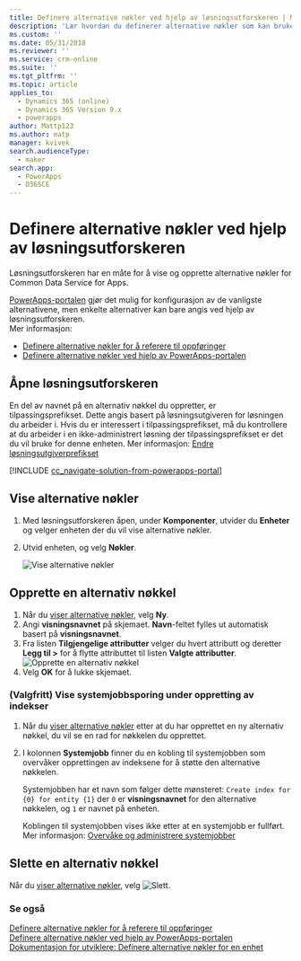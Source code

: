 ```yaml
---
title: Definere alternative nøkler ved hjelp av løsningsutforskeren | MicrosoftDocs
description: 'Lær hvordan du definerer alternative nøkler som kan brukes til å referere til oppføringer i Common Data Service for Apps, ved hjelp av løsningsutforskeren'
ms.custom: ''
ms.date: 05/31/2018
ms.reviewer: ''
ms.service: crm-online
ms.suite: ''
ms.tgt_pltfrm: ''
ms.topic: article
applies_to:
  - Dynamics 365 (online)
  - Dynamics 365 Version 9.x
  - powerapps
author: Mattp123
ms.author: matp
manager: kvivek
search.audienceType:
  - maker
search.app:
  - PowerApps
  - D365CE
---
```

# <a name="define-alternate-keys-using-solution-explorer"></a>Definere alternative nøkler ved hjelp av løsningsutforskeren

Løsningsutforskeren har en måte for å vise og opprette alternative nøkler for Common Data Service for Apps.

[PowerApps-portalen](https://web.powerapps.com/?utm_source=padocs&utm_medium=linkinadoc&utm_campaign=referralsfromdoc) gjør det mulig for konfigurasjon av de vanligste alternativene, men enkelte alternativer kan bare angis ved hjelp av løsningsutforskeren. <br />Mer informasjon: 
- [Definere alternative nøkler for å referere til oppføringer](define-alternate-keys-reference-records.md)<br />
- [Definere alternative nøkler ved hjelp av PowerApps-portalen](define-alternate-keys-portal.md)

## <a name="open-solution-explorer"></a>Åpne løsningsutforskeren

En del av navnet på en alternativ nøkkel du oppretter, er tilpassingsprefikset. Dette angis basert på løsningsutgiveren for løsningen du arbeider i. Hvis du er interessert i tilpassingsprefikset, må du kontrollere at du arbeider i en ikke-administrert løsning der tilpassingsprefikset er det du vil bruke for denne enheten. Mer informasjon: [Endre løsningsutgiverprefikset](change-solution-publisher-prefix.md) 

[!INCLUDE [cc_navigate-solution-from-powerapps-portal](../../includes/cc_navigate-solution-from-powerapps-portal.md)]

## <a name="view-alternate-keys"></a>Vise alternative nøkler

1. Med løsningsutforskeren åpen, under **Komponenter**, utvider du **Enheter** og velger enheten der du vil vise alternative nøkler.
2. Utvid enheten, og velg **Nøkler**.

    ![Vise alternative nøkler](media/view-alternate-keys-solution-explorer.png)

## <a name="create-an-alternate-key"></a>Opprette en alternativ nøkkel

1. Når du [viser alternative nøkler](#view-alternate-keys), velg **Ny**.
1. Angi **visningsnavnet** på skjemaet. **Navn**-feltet fylles ut automatisk basert på **visningsnavnet**. 
2. Fra listen **Tilgjengelige attributter** velger du hvert attributt og deretter **Legg til >** for å flytte attributtet til listen **Valgte attributter**.
    ![Opprette en alternativ nøkkel](media/create-alternate-key-solution-explorer.png)
1. Velg **OK** for å lukke skjemaet.

### <a name="optional-view-the-system-job-tracking-creation-of-indexes"></a>(Valgfritt) Vise systemjobbsporing under oppretting av indekser
1. Når du [viser alternative nøkler](#view-alternate-keys) etter at du har opprettet en ny alternativ nøkkel, du vil se en rad for nøkkelen du opprettet.
2. I kolonnen **Systemjobb** finner du en kobling til systemjobben som overvåker opprettingen av indeksene for å støtte den alternative nøkkelen. 
    
    Systemjobben har et navn som følger dette mønsteret: `Create index for {0} for entity {1}` der `0` er **visningsnavnet** for den alternative nøkkelen, og `1` er navnet på enheten.

    Koblingen til systemjobben vises ikke etter at en systemjobb er fullført. Mer informasjon: [Overvåke og administrere systemjobber](/dynamics365/customer-engagement/admin/monitor-manage-system-jobs)


## <a name="delete-an-alternate-key"></a>Slette en alternativ nøkkel

Når du [viser alternative nøkler](#view-alternate-keys), velg ![Slett](media/delete.gif).

### <a name="see-also"></a>Se også

[Definere alternative nøkler for å referere til oppføringer](define-alternate-keys-reference-records.md)<br />
[Definere alternative nøkler ved hjelp av PowerApps-portalen](define-alternate-keys-portal.md)<br />
[Dokumentasjon for utviklere: Definere alternative nøkler for en enhet](/dynamics365/customer-engagement/developer/define-alternate-keys-entity)
